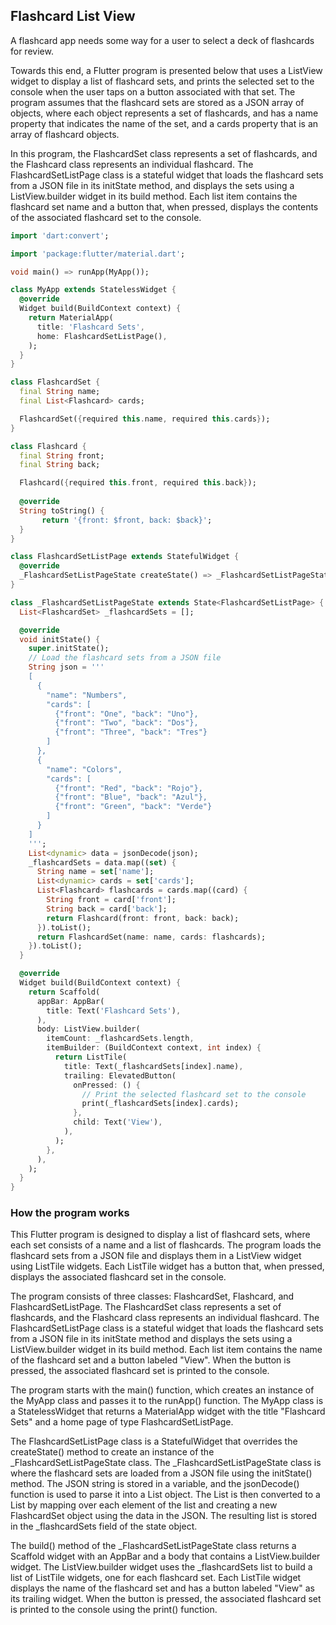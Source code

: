 ## Flashcard List View 

A flashcard app needs some way for a user to select a deck of flashcards for review.

Towards this end, a Flutter program is presented below that uses a ListView widget to display a list of flashcard sets, and prints the selected set to the console when the user taps on a button associated with that set. The program assumes that the flashcard sets are stored as a JSON array of objects, where each object represents a set of flashcards, and has a name property that indicates the name of the set, and a cards property that is an array of flashcard objects.

In this program, the FlashcardSet class represents a set of flashcards, and the Flashcard class represents an individual flashcard. The FlashcardSetListPage class is a stateful widget that loads the flashcard sets from a JSON file in its initState method, and displays the sets using a ListView.builder widget in its build method. Each list item contains the flashcard set name and a button that, when pressed, displays the contents of the associated flashcard set to the console.

```dart
import 'dart:convert';

import 'package:flutter/material.dart';

void main() => runApp(MyApp());

class MyApp extends StatelessWidget {
  @override
  Widget build(BuildContext context) {
    return MaterialApp(
      title: 'Flashcard Sets',
      home: FlashcardSetListPage(),
    );
  }
}

class FlashcardSet {
  final String name;
  final List<Flashcard> cards;

  FlashcardSet({required this.name, required this.cards});
}

class Flashcard {
  final String front;
  final String back;

  Flashcard({required this.front, required this.back});
  
  @override
  String toString() {
       return '{front: $front, back: $back}';
  }
}

class FlashcardSetListPage extends StatefulWidget {
  @override
  _FlashcardSetListPageState createState() => _FlashcardSetListPageState();
}

class _FlashcardSetListPageState extends State<FlashcardSetListPage> {
  List<FlashcardSet> _flashcardSets = [];

  @override
  void initState() {
    super.initState();
    // Load the flashcard sets from a JSON file
    String json = '''
    [
      {
        "name": "Numbers",
        "cards": [
          {"front": "One", "back": "Uno"},
          {"front": "Two", "back": "Dos"},
          {"front": "Three", "back": "Tres"}
        ]
      },
      {
        "name": "Colors",
        "cards": [
          {"front": "Red", "back": "Rojo"},
          {"front": "Blue", "back": "Azul"},
          {"front": "Green", "back": "Verde"}
        ]
      }
    ]
    ''';
    List<dynamic> data = jsonDecode(json);
    _flashcardSets = data.map((set) {
      String name = set['name'];
      List<dynamic> cards = set['cards'];
      List<Flashcard> flashcards = cards.map((card) {
        String front = card['front'];
        String back = card['back'];
        return Flashcard(front: front, back: back);
      }).toList();
      return FlashcardSet(name: name, cards: flashcards);
    }).toList();
  }

  @override
  Widget build(BuildContext context) {
    return Scaffold(
      appBar: AppBar(
        title: Text('Flashcard Sets'),
      ),
      body: ListView.builder(
        itemCount: _flashcardSets.length,
        itemBuilder: (BuildContext context, int index) {
          return ListTile(
            title: Text(_flashcardSets[index].name),
            trailing: ElevatedButton(
              onPressed: () {
                // Print the selected flashcard set to the console
                print(_flashcardSets[index].cards);
              },
              child: Text('View'),
            ),
          );
        },
      ),
    );
  }
}
```
### How the program works 

This Flutter program is designed to display a list of flashcard sets, where each set consists of a name and a list of flashcards. The program loads the flashcard sets from a JSON file and displays them in a ListView widget using ListTile widgets. Each ListTile widget has a button that, when pressed, displays the associated flashcard set in the console.

The program consists of three classes: FlashcardSet, Flashcard, and FlashcardSetListPage. The FlashcardSet class represents a set of flashcards, and the Flashcard class represents an individual flashcard. The FlashcardSetListPage class is a stateful widget that loads the flashcard sets from a JSON file in its initState method and displays the sets using a ListView.builder widget in its build method. Each list item contains the name of the flashcard set and a button labeled "View". When the button is pressed, the associated flashcard set is printed to the console.

The program starts with the main() function, which creates an instance of the MyApp class and passes it to the runApp() function. The MyApp class is a StatelessWidget that returns a MaterialApp widget with the title "Flashcard Sets" and a home page of type FlashcardSetListPage.

The FlashcardSetListPage class is a StatefulWidget that overrides the createState() method to create an instance of the _FlashcardSetListPageState class. The _FlashcardSetListPageState class is where the flashcard sets are loaded from a JSON file using the initState() method. The JSON string is stored in a variable, and the jsonDecode() function is used to parse it into a List<dynamic> object. The List<dynamic> is then converted to a List<FlashcardSet> by mapping over each element of the list and creating a new FlashcardSet object using the data in the JSON. The resulting list is stored in the _flashcardSets field of the state object.

The build() method of the _FlashcardSetListPageState class returns a Scaffold widget with an AppBar and a body that contains a ListView.builder widget. The ListView.builder widget uses the _flashcardSets list to build a list of ListTile widgets, one for each flashcard set. Each ListTile widget displays the name of the flashcard set and has a button labeled "View" as its trailing widget. When the button is pressed, the associated flashcard set is printed to the console using the print() function.



